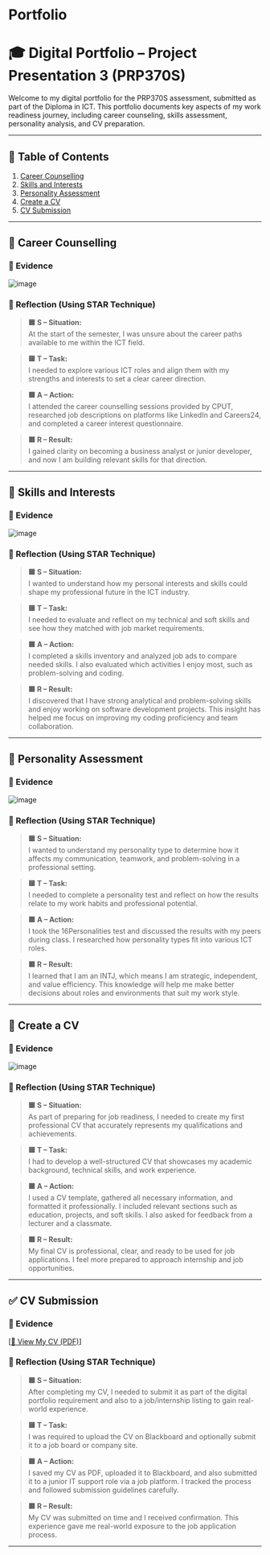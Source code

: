 # Portfolio
# 🎓 Digital Portfolio – Project Presentation 3 (PRP370S)

Welcome to my digital portfolio for the PRP370S assessment, submitted as part of the Diploma in ICT. This portfolio documents key aspects of my work readiness journey, including career counseling, skills assessment, personality analysis, and CV preparation.

---

## 📌 Table of Contents
1. [Career Counselling](#career-counselling)
2. [Skills and Interests](#skills-and-interests)
3. [Personality Assessment](#personality-assessment)
4. [Create a CV ](#create-a-cv)
5. [CV Submission](#cv-submission)

---

## 💼 Career Counselling

### 📝 Evidence
![image](https://github.com/user-attachments/assets/f444004c-18b2-4dc7-8555-5e95be92e5a4)


### 🔁 Reflection (Using STAR Technique)

> **🟦 S – Situation:**  
>  At the start of the semester, I was unsure about the career paths available to me within the ICT field.

> **🟨 T – Task:**  
> I needed to explore various ICT roles and align them with my strengths and interests to set a clear career direction.

> **🟩 A – Action:**  
>  I attended the career counselling sessions provided by CPUT, researched job descriptions on platforms like LinkedIn and Careers24, and completed a career interest questionnaire.

> **🟥 R – Result:**  
> I gained clarity on becoming a business analyst or junior developer, and now I am building relevant skills for that direction.

---

## 🧠 Skills and Interests

### 📝 Evidence
![image](https://github.com/user-attachments/assets/b0138ad3-4b3e-4e51-b7d9-4ae97581a807)


### 🔁 Reflection (Using STAR Technique)

> **🟦 S – Situation:**  
>  I wanted to understand how my personal interests and skills could shape my professional future in the ICT industry.

> **🟨 T – Task:**  
>  I needed to evaluate and reflect on my technical and soft skills and see how they matched with job market requirements.

> **🟩 A – Action:**  
> I completed a skills inventory and analyzed job ads to compare needed skills. I also evaluated which activities I enjoy most, such as problem-solving and coding.

> **🟥 R – Result:**  
> I discovered that I have strong analytical and problem-solving skills and enjoy working on software development projects. This insight has helped me focus on improving my coding proficiency and team collaboration.

---

## 🧬 Personality Assessment

### 📝 Evidence
![image](https://github.com/user-attachments/assets/dc66f3e9-cc8f-4097-bc4e-b8841b8a3aba)


### 🔁 Reflection (Using STAR Technique)

> **🟦 S – Situation:**  
> I wanted to understand my personality type to determine how it affects my communication, teamwork, and problem-solving in a professional setting.

> **🟨 T – Task:**  
> I needed to complete a personality test and reflect on how the results relate to my work habits and professional potential.

> **🟩 A – Action:**  
> I took the 16Personalities test and discussed the results with my peers during class. I researched how personality types fit into various ICT roles.

> **🟥 R – Result:**  
>  I learned that I am an INTJ, which means I am strategic, independent, and value efficiency. This knowledge will help me make better decisions about roles and environments that suit my work style.

---

## 📃 Create a CV

### 📝 Evidence
![image](https://github.com/user-attachments/assets/9c84e15a-e96c-47be-9784-abaa68b6af77)


### 🔁 Reflection (Using STAR Technique)

> **🟦 S – Situation:**  
> As part of preparing for job readiness, I needed to create my first professional CV that accurately represents my qualifications and achievements.

> **🟨 T – Task:**  
>  I had to develop a well-structured CV that showcases my academic background, technical skills, and work experience.

> **🟩 A – Action:**  
>  I used a CV template, gathered all necessary information, and formatted it professionally. I included relevant sections such as education, projects, and soft skills. I also asked for feedback from a lecturer and a classmate.

> **🟥 R – Result:**  
> My final CV is professional, clear, and ready to be used for job applications. I feel more prepared to approach internship and job opportunities.

---

## ✅ CV Submission

### 📝 Evidence
[[📄 View My CV (PDF)](https://github.com/pitsi-Dolo/Portfolio/blob/main/Katie%20Khezani%20Tolo.CV...pdf)]

### 🔁 Reflection (Using STAR Technique)

> **🟦 S – Situation:**  
> After completing my CV, I needed to submit it as part of the digital portfolio requirement and also to a job/internship listing to gain real-world experience.

> **🟨 T – Task:**  
> I was required to upload the CV on Blackboard and optionally submit it to a job board or company site.

> **🟩 A – Action:**  
> I saved my CV as PDF, uploaded it to Blackboard, and also submitted it to a junior IT support role via a job platform. I tracked the process and followed submission guidelines carefully.

> **🟥 R – Result:**  
> My CV was submitted on time and I received confirmation. This experience gave me real-world exposure to the job application process.

---
